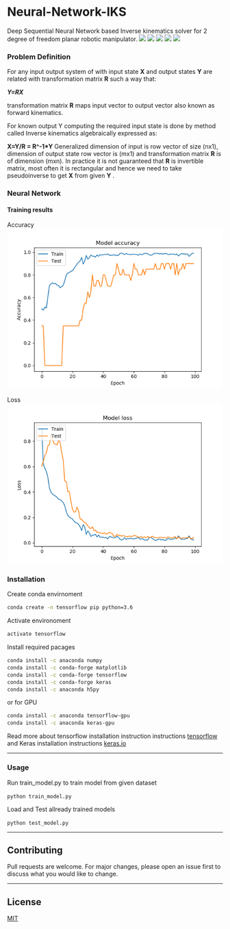 # Neural-Network-IKS
Deep Sequential Neural Network based Inverse kinematics solver for 2 degree of freedom planar robotic manipulator. 
![](https://img.shields.io/github/stars/siddharthdeore/Neural-Network-IKS.svg) ![](https://img.shields.io/github/forks/siddharthdeore/Neural-Network-IKS.svg) ![](https://img.shields.io/github/tag/siddharthdeore/Neural-Network-IKS.svg) ![](https://img.shields.io/github/release/siddharthdeore/Neural-Network-IKS.svg) ![](https://img.shields.io/github/issues/siddharthdeore/Neural-Network-IKS.svg)

### Problem Definition

For any input output system of with input state **X** and output states **Y** are related with transformation matrix **R** such a way that:

***Y=RX*** 

transformation matrix **R** maps input vector to output vector also known as forward kinematics.

For known output Y computing the required input state is done by method called Inverse kinematics algebraically expressed as:

**X=Y/R = R^-1\*Y** 
Generalized dimension of input is row vector of size (nx1), dimension of output state row vector is (mx1) and transformation matrix **R** is of dimension (mxn). In practice it is not guaranteed that **R** is invertible matrix, most often it is rectangular and hence we need to take pseudoinverse to get **X** from given **Y** .

### Neural Network

#### Training results

Accuracy
![acc](/fig/acc.png)

Loss
![loss](/fig/loss.png)

### Installation
Create conda envirnoment

```sh
conda create -n tensorflow pip python=3.6
```

Activate environoment

```sh
activate tensorflow
```

Install required pacages

```sh
conda install -c anaconda numpy
conda install -c conda-forge matplotlib
conda install -c conda-forge tensorflow 
conda install -c conda-forge keras 
conda install -c anaconda h5py
```

or for GPU

```sh
conda install -c anaconda tensorflow-gpu 
conda install -c anaconda keras-gpu 
```

Read more about tensorflow installation instruction instructions [tensorflow](https://www.tensorflow.org/install)
and Keras installation instructions [keras.io](https://keras.io/#installation)

---
### Usage
Run train_model.py to train model from given dataset

```python train_model.py```

Load and Test allready trained models

```python test_model.py```

---
## Contributing
Pull requests are welcome. For major changes, please open an issue first to discuss what you would like to change.

---
## License
[MIT](https://choosealicense.com/licenses/mit/)
